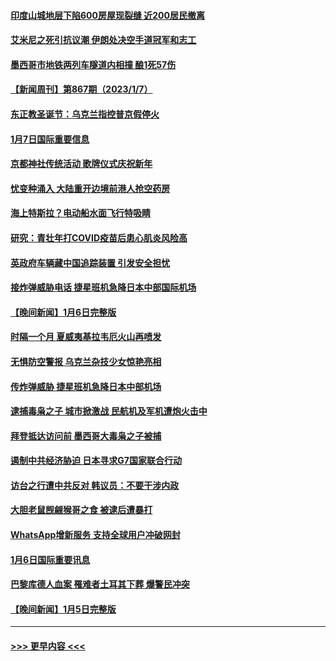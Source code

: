 #### [印度山城地层下陷600房屋现裂缝 近200居民撤离](../pages/prog202/a103619967.md?t=01081543) 
#### [艾米尼之死引抗议潮 伊朗处决空手道冠军和志工](../pages/prog202/a103619945.md?t=01081543) 
#### [墨西哥市地铁两列车隧道内相撞 酿1死57伤](../pages/prog202/a103619937.md?t=01081543) 
#### [【新闻周刊】第867期（2023/1/7）](../pages/prog202/a103619857.md?t=01081543) 
#### [东正教圣诞节：乌克兰指控普京假停火](../pages/prog202/a103619741.md?t=01081543) 
#### [1月7日国际重要信息](../pages/prog202/a103619736.md?t=01081543) 
#### [京都神社传统活动 歌牌仪式庆祝新年](../pages/prog202/a103619620.md?t=01081543) 
#### [忧变种涌入 大陆重开边境前港人抢空药房](../pages/prog202/a103619386.md?t=01081543) 
#### [海上特斯拉？电动船水面飞行特吸睛](../pages/prog202/a103619477.md?t=01081543) 
#### [研究：青壮年打COVID疫苗后患心肌炎风险高](../pages/prog202/a103619391.md?t=01081543) 
#### [英政府车辆藏中国追踪装置 引发安全担忧](../pages/prog202/a103619395.md?t=01081543) 
#### [接炸弹威胁电话 捷星班机急降日本中部国际机场](../pages/prog202/a103619334.md?t=01081543) 
#### [【晚间新闻】1月6日完整版](../pages/prog202/a103619138.md?t=01081543) 
#### [时隔一个月 夏威夷基拉韦厄火山再喷发](../pages/prog202/a103619010.md?t=01081543) 
#### [无惧防空警报 乌克兰杂技少女惊艳亮相](../pages/prog202/a103619033.md?t=01081543) 
#### [传炸弹威胁 捷星班机急降日本中部机场](../pages/prog202/a103619094.md?t=01081543) 
#### [逮捕毒枭之子 城市掀激战 民航机及军机遭炮火击中](../pages/prog202/a103618988.md?t=01081543) 
#### [拜登抵达访问前 墨西哥大毒枭之子被捕](../pages/prog202/a103618805.md?t=01081543) 
#### [遏制中共经济胁迫 日本寻求G7国家联合行动](../pages/prog202/a103618809.md?t=01081543) 
#### [访台之行遭中共反对 韩议员：不要干涉内政](../pages/prog202/a103618472.md?t=01081543) 
#### [大胆老鼠觊觎猴哥之食 被逮后遭暴打](../pages/prog202/a103618467.md?t=01081543) 
#### [WhatsApp增新服务 支持全球用户冲破网封](../pages/prog202/a103618456.md?t=01081543) 
#### [1月6日国际重要讯息](../pages/prog202/a103618485.md?t=01081543) 
#### [巴黎库德人血案 罹难者土耳其下葬 爆警民冲突](../pages/prog202/a103618432.md?t=01081543) 
#### [【晚间新闻】1月5日完整版](../pages/prog202/a103618214.md?t=01081543) 

----
#### [ >>> 更早内容 <<< ](../indexes/prog202-earlier.md)
